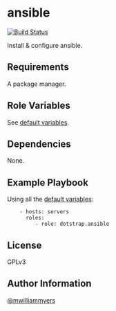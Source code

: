 ansible
=========
[![Build Status](https://travis-ci.org/mwilliammyers/ansible.svg)](https://travis-ci.org/mwilliammyers/ansible)

Install & configure ansible.

Requirements
------------

A package manager.

Role Variables
--------------

See [default variables].

Dependencies
------------

None.

Example Playbook
----------------

Using all the [default variables]:

```
    - hosts: servers
      roles:
         - role: dotstrap.ansible
```

License
-------

GPLv3

Author Information
------------------

[@mwilliammyers]

[@mwilliammyers]: https://github.com/mwilliammyers
[aura]: https://github.com/aurapm/aura
[default variables]: defaults/main.yml
[dotstrap]: https://github.com/mwilliammyers/dotstrap
[fasd]: https://github.com/clvv/fasd
[files]: files/
[fish]: http://fishshell.com/
[homebrew]: https://github.com/Homebrew/homebrew
[pacaur]: https://github.com/rmarquis/pacaur
[pacman]: https://www.archlinux.org/pacman/
[variables]: vars/
[yaourt]: https://github.com/archlinuxfr/yaourt
[zsh]: http://zsh.sourceforge.net
